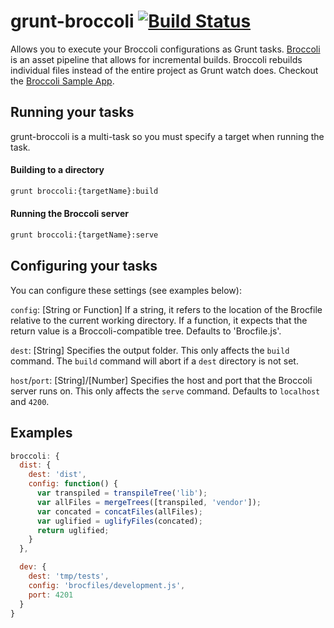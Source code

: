 # grunt-broccoli [![Build Status](https://travis-ci.org/quandl/grunt-broccoli.svg?branch=master)](https://travis-ci.org/quandl/grunt-broccoli)

Allows you to execute your Broccoli configurations as Grunt tasks. [Broccoli](https://github.com/joliss/broccoli) is an asset pipeline that allows for incremental builds. Broccoli rebuilds individual files instead of the entire project as Grunt watch does. Checkout the [Broccoli Sample App](https://github.com/joliss/broccoli-sample-app).


## Running your tasks

grunt-broccoli is a multi-task so you must specify a target when running the task.

#### Building to a directory

```bash
grunt broccoli:{targetName}:build
```

#### Running the Broccoli server

```bash
grunt broccoli:{targetName}:serve
```

## Configuring your tasks

You can configure these settings (see examples below):

`config`: [String or Function]
If a string, it refers to the location of the Brocfile relative to the current working directory.
If a function, it expects that the return value is a Broccoli-compatible tree.
Defaults to 'Brocfile.js'.

`dest`: [String]
Specifies the output folder. This only affects the `build` command.
The `build` command will abort if a `dest` directory is not set.

`host`/`port`: [String]/[Number]
Specifies the host and port that the Broccoli server runs on. This only affects the `serve` command.
Defaults to `localhost` and `4200`.

## Examples

```javascript
broccoli: {
  dist: {
    dest: 'dist',
    config: function() {
      var transpiled = transpileTree('lib');
      var allFiles = mergeTrees([transpiled, 'vendor']);
      var concated = concatFiles(allFiles);
      var uglified = uglifyFiles(concated);
      return uglified;
    }
  },

  dev: {
    dest: 'tmp/tests',
    config: 'brocfiles/development.js',
    port: 4201
  }
}
```
